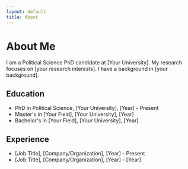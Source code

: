 ```yaml
---
layout: default
title: About
---
```


# About Me

I am a Political Science PhD candidate at [Your University]. My research focuses on [your research interests]. I have a background in [your background].

## Education

- PhD in Political Science, [Your University], [Year] - Present
- Master's in [Your Field], [Your University], [Year]
- Bachelor's in [Your Field], [Your University], [Year]

## Experience

- [Job Title], [Company/Organization], [Year] - Present
- [Job Title], [Company/Organization], [Year] - [Year]
